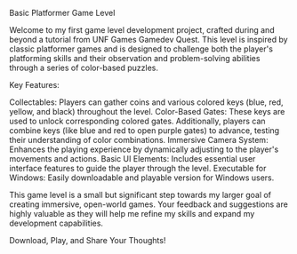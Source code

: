 Basic Platformer Game Level

Welcome to my first game level development project, crafted during and beyond a tutorial from UNF Games Gamedev Quest. This level is inspired by classic platformer games and is designed to challenge both the player's platforming skills and their observation and problem-solving abilities through a series of color-based puzzles.

Key Features:

Collectables: Players can gather coins and various colored keys (blue, red, yellow, and black) throughout the level.
Color-Based Gates: These keys are used to unlock corresponding colored gates. Additionally, players can combine keys (like blue and red to open purple gates) to advance, testing their understanding of color combinations.
Immersive Camera System: Enhances the playing experience by dynamically adjusting to the player's movements and actions.
Basic UI Elements: Includes essential user interface features to guide the player through the level.
Executable for Windows: Easily downloadable and playable version for Windows users.

This game level is a small but significant step towards my larger goal of creating immersive, open-world games. Your feedback and suggestions are highly valuable as they will help me refine my skills and expand my development capabilities.

Download, Play, and Share Your Thoughts!
